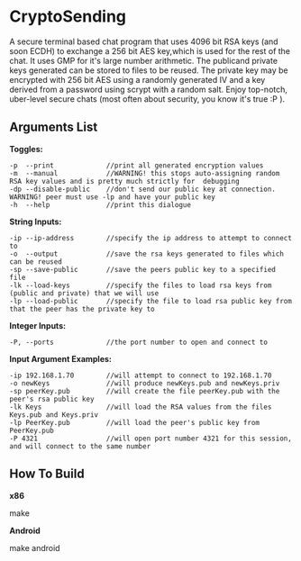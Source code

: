 CryptoSending
=============

A secure terminal based chat program that uses 4096 bit RSA keys (and soon ECDH) to exchange a
256 bit AES key,which is used for the rest of the chat. It uses GMP for it's large number arithmetic. 
The publicand private keys generated can be stored to files to be reused. The private key may be encrypted
with 256 bit AES using a randomly generated IV and a key derived from a password using scrypt with
a random salt. Enjoy top-notch, uber-level secure chats (most often about security, you know it's
true :P ).

Arguments List
--------------

**Toggles:**
```
-p	--print				//print all generated encryption values
-m	--manual			//WARNING! this stops auto-assigning random RSA key values and is pretty much strictly for  debugging
-dp	--disable-public	//don't send our public key at connection. WARNING! peer must use -lp and have your public key
-h	--help				//print this dialogue
```
**String Inputs:**
```
-ip	--ip-address		//specify the ip address to attempt to connect to
-o	--output			//save the rsa keys generated to files which can be reused
-sp --save-public		//save the peers public key to a specified file
-lk	--load-keys			//specify the files to load rsa keys from (public and private) that we will use
-lp	--load-public		//specify the file to load rsa public key from that the peer has the private key to
```

**Integer Inputs:**
 ```
-P, --ports				//the port number to open and connect to
```

**Input Argument Examples:**
```
-ip 192.168.1.70		//will attempt to connect to 192.168.1.70
-o newKeys				//will produce newKeys.pub and newKeys.priv
-sp peerKey.pub			//will create the file peerKey.pub with the peer's rsa public key
-lk Keys				//will load the RSA values from the files Keys.pub and Keys.priv
-lp PeerKey.pub			//will load the peer's public key from PeerKey.pub
-P 4321					//will open port number 4321 for this session, and will connect to the same number
```

How To Build
------------
**x86**

make


**Android**

make android
